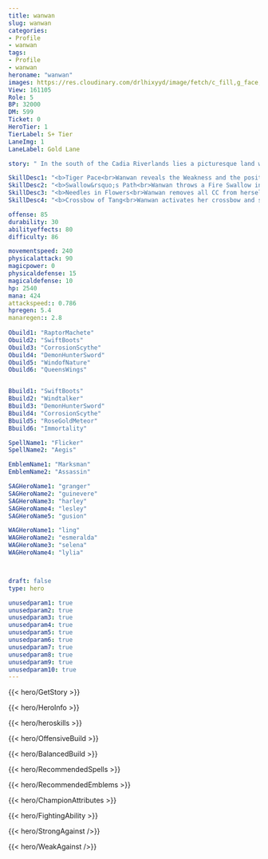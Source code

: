 ```yaml
---
title: wanwan
slug: wanwan
categories: 
- Profile 
- wanwan
tags: 
- Profile
- wanwan
heroname: "wanwan"
images: https://res.cloudinary.com/drlhixyyd/image/fetch/c_fill,g_face,f_auto/https://cdn2-build.mobagenie.my.id/p/images/banner/full/wanwan.jpg
View: 161105 
Role: 5 
BP: 32000
DM: 599 
Ticket: 0 
HeroTier: 1 
TierLabel: S+ Tier 
LaneImg: 1
LaneLabel: Gold Lane 

story: " In the south of the Cadia Riverlands lies a picturesque land where the civilization of Ba and Shu lived. “The Land of Abundance” was what the natives called this place. Tangmen, a faction that was known for their hidden weapons and skilled craft, originated from this land. However, Tangmen’s new leader found that many people often used Tangmen’s crafts and hidden weapons to do evil, which was running against his will. Because of that, he decided to disband his faction and exiled himself to the forest, in a place of solitude with his daughter. "

SkillDesc1: "<b>Tiger Pace<br>Wanwan reveals the Weakness and the position of enemy heroes hit by her weapons for 6s. She deals 55(+3*Hero Level) <font color='#E5CB19'>(True Damage)</font> when hitting their Weaknesses. If she hits all Weaknesses of the target, she will increase the damage dealt to the target by 30% in 6s. Wanwan can move a short distance when she throws a Sleeve Dart. The speed of this movement scales with the Attack Speed."   
SkillDesc2: "<b>Swallow&rsquo;s Path<br>Wanwan throws a Fire Swallow in a designated direction, dealing 100<font color='#D58E1F'>( +40% Total Physical ATK)</font> <font color='#C53535'>(Physcial Damage)</font> to enemies along the path and triggering <font color='#404495'>(Tiger Pace)</font>. For every several seconds, Wanwan retrieves a Swallow Dagger from the Fire Swallow, dealing 60<font color='#D58E1F'>( +65% Total Physical ATK)</font> <font color='#C53535'>(Physical Damage)</font> to enemies in its path and slowing them by 30% for 1.5s. The enemy hit by the Swallow Dagger twice will be stunned for 0.5s."   
SkillDesc3: "<b>Needles in Flowers<br>Wanwan removes all CC from herself immediately, triggers <font color='#404495'>(Tiger Pace)</font> and looses deadly needles to nearby enemies, dealing 150<font color='#D58E1F'>( +60% Total Physical ATK)</font> <font color='#C53535'>(Physical Damage)</font>."   
SkillDesc4: "<b>Crossbow of Tang<br>Wanwan activates her crossbow and shoots arrows at enemies for 2.5s. Each arrow deals 60<font color='#D58E1F'>( +40% Total Physical ATK)</font> <font color='#C53535'>(Physical Damage)</font>. While the crossbow is activated, if Wanwan kills an enemy hero, she will switch to attacking another target, activate her crossbow for extra 1s, and increase her Attack Speed by 30% (capped at 3 times). When Wanwan takes back her crossbow or kills an enemy hero, <font color='#404495'>(Tiger Pace)</font> will be triggered. <font color='#404495'>(Crossbow of Tang)</font> can only be cast when an enemy's Weaknesses are all hit. The shooting of <font color='#404495'>(Crossbow of Tang)</font> will be regarded as Basic Attack. And the amount of the arrows she shoots scales with her Attack Speed."  

offense: 85 
durability: 30 
abilityeffects: 80 
difficulty: 86 

movementspeed: 240
physicalattack: 90
magicpower: 0
physicaldefense: 15
magicaldefense: 10
hp: 2540
mana: 424
attackspeed:: 0.786
hpregen: 5.4
manaregen:: 2.8
 
Obuild1: "RaptorMachete"  
Obuild2: "SwiftBoots" 
Obuild3: "CorrosionScythe" 
Obuild4: "DemonHunterSword" 
Obuild5: "WindofNature" 
Obuild6: "QueensWings" 


Bbuild1: "SwiftBoots"  
Bbuild2: "Windtalker" 
Bbuild3: "DemonHunterSword" 
Bbuild4: "CorrosionScythe" 
Bbuild5: "RoseGoldMeteor" 
Bbuild6: "Immortality" 

SpellName1: "Flicker" 
SpellName2: "Aegis"   

EmblemName1: "Marksman" 
EmblemName2: "Assassin"    

SAGHeroName1: "granger"
SAGHeroName2: "guinevere"
SAGHeroName3: "harley"
SAGHeroName4: "lesley"
SAGHeroName5: "gusion"

WAGHeroName1: "ling"
WAGHeroName2: "esmeralda"
WAGHeroName3: "selena"
WAGHeroName4: "lylia"



draft: false
type: hero

unusedparam1: true
unusedparam2: true
unusedparam3: true
unusedparam4: true
unusedparam5: true
unusedparam6: true
unusedparam7: true
unusedparam8: true
unusedparam9: true
unusedparam10: true
---
```



{{< hero/GetStory >}}

{{< hero/HeroInfo >}}
 
{{< hero/heroskills >}}

{{< hero/OffensiveBuild >}} 

{{< hero/BalancedBuild >}}


{{< hero/RecommendedSpells >}}  

{{< hero/RecommendedEmblems >}}   


{{< hero/ChampionAttributes >}}


{{< hero/FightingAbility >}}

{{< hero/StrongAgainst />}}

{{< hero/WeakAgainst />}}
